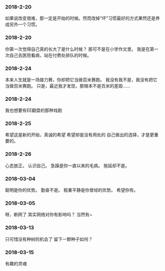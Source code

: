 ### 2018-2-20
如果说改变很难，那一定是开始的时候。然而改掉“坏”习惯最好的方式果然还是养成另外一个习惯。
### 2018-2-20
你第一次觉得自己真的长大了是什么时候？
那可不是在小学作文里。
我是在第一次自己去医院看病，站在付费处排队的时候。
### 2018-2-24
本来人生就是一场接力赛，你却把它当做百米赛跑。
我没有我不是，我没有把它当做百米赛跑。
只是，最近我才发现，那根本不是百米的差距……
### 2018-2-24
我也想要有EE翻盘的那种戏剧
### 2018-2-25
希望这是新的开始，真诚的希望
希望却是没有用处的
自己做出的选择，才是更重要的。
### 2018-2-26
心态放正。
认识自己。
急躁是你一直以来的毛病。
拖延却不是。
### 2018-03-04
聪明是你的优势。
勤奋不是。
稳重平静是你曾经的优势。
希望你有。

### 2018-03-05
呀，断网了
其实网络对你有影响吗？
当然有~

### 2018-03-13
只可惜没有种树的机会了
留下一颗种子如何？

### 2018-03-15
有趣的灵魂